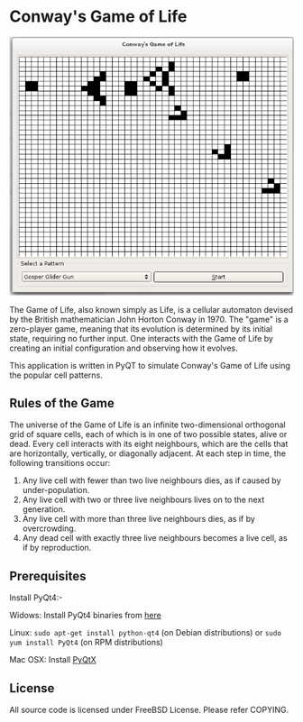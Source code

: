# Conway's Game of Life

![Game Of Life in Fedora](/images/GameOfLife_Fedora.png)

The Game of Life, also known simply as Life, is a cellular automaton devised by 
the British mathematician John Horton Conway in 1970. The "game" is a 
zero-player game, meaning that its evolution is determined by its initial 
state, requiring no further input. One interacts with the Game of Life by 
creating an initial configuration and observing how it evolves.

This application is written in PyQT to simulate Conway's Game of Life using the 
popular cell patterns.

## Rules of the Game

The universe of the Game of Life is an infinite two-dimensional orthogonal grid 
of square cells, each of which is in one of two possible states, alive or dead. 
Every cell interacts with its eight neighbours, which are the cells that are 
horizontally, vertically, or diagonally adjacent. At each step in time, the 
following transitions occur:

1. Any live cell with fewer than two live neighbours dies, as if caused by 
under-population.
2. Any live cell with two or three live neighbours lives on to the next 
generation.
3. Any live cell with more than three live neighbours dies, as if by 
overcrowding.
4. Any dead cell with exactly three live neighbours becomes a live cell, as if 
by reproduction.

## Prerequisites

Install PyQt4:-

Widows: Install PyQt4 binaries from [here](http://www.riverbankcomputing.com/software/pyqt/download)

Linux: `sudo apt-get install python-qt4` (on Debian distributions) or 
`sudo yum install PyQt4` (on RPM distributions)

Mac OSX: Install [PyQtX](http://sourceforge.net/projects/pyqtx/)

## License

All source code is licensed under FreeBSD License. Please refer COPYING.
